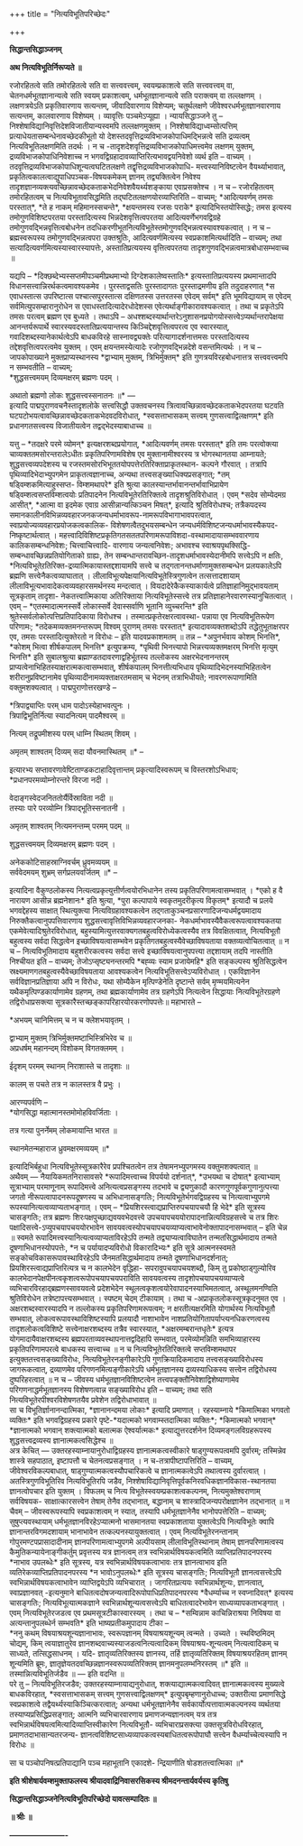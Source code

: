 +++
title = "नित्यविभूतिपरिच्छेदः"

+++


**सिद्धान्तसिद्धाञ्जनम्**

**अथ नित्यविभूतिर्निरूप्यते ॥**

 रजोरहितत्वे सति तमोरहितत्वे सति वा सत्त्ववत्त्वम्, स्वयम्प्रकाशत्वे सति सत्त्ववत्त्वम् वा, चेतनधर्मभूतज्ञानान्यत्वे सति स्वयम् प्रकाशत्वम्, धर्मभूतज्ञानान्यत्वे सति पराक्त्वम् वा तल्लक्षणम् । लक्षणत्रयेऽति प्रकृतिवारणाय सत्यन्तम्, जीवादिवारणाय विशेप्यम्; चतुर्थलक्षणे जीवेश्वरधर्मभूतज्ञानवारणाय सत्यन्तम्, कालवारणाय विशेष्यम् । व्यावृत्तिः पञ्चमेऽप्यूह्या । न्यायसिद्धाञ्जने तु –निश्शेषाविद्यानिवृत्तिदेशविजातीयान्यस्वमपि तल्लक्षणमुक्तम् । निश्शेषाविद्याध्वम्सोत्पत्तिम् प्रत्याधेयतासम्बन्धेनावच्छेदकीभूतो यो देशस्तदवृत्तिद्रव्यविभाजकोपाधिमद्भिन्नत्वे सति द्रव्यत्वम् नित्यविभूतिलक्षणमिति तदर्थः । न च -तादृशदेशवृत्तिद्रव्यविभाजकोपाधिमत्त्वमेव लक्षणम् युक्तम्,
द्रव्यविभाजकोपाधिनिवेशाच्च न भगवद्विग्रहादावव्याप्तिरित्यभावद्वयनिवेशो व्यर्थ इति – वाच्यम् । तदवृत्तिद्रव्यविभाजकोपाधिशून्यत्वघटितलक्षणे तद्वृत्तिद्रव्यविभाजकोपाधि- मत्त्वस्यानिविष्टत्वेन वैयर्थ्याभावात्, प्रकृतित्वकालत्वाद्युपाधिपञ्चक-विषयकमेकम् ज्ञानम् तद्व्यक्तित्वेन निवेश्य तादृशज्ञानव्यक्त्यवच्छिन्नावच्छेदकताकभेदनिवेशवैयर्थ्यशङ्काया एवाप्रसक्तेश्च । न च – रजोरहितत्वम् तमोरहितत्वम् च नित्यविभूतावसिद्धमिति तद्घटितलक्षणयोरव्याप्तिरिति – वाच्यम्; \*आदित्यवर्णम् तमसः परस्तात्\*, \*ते ह नाकम् महिमानस्सचन्ते\*, \*क्षयन्तमस्य रजसः पराके\* इत्यादिभिस्तयोस्सिद्धेः; तमस इत्यस्य तमोगुणविशिष्टपरतया परस्तादित्यस्य भिन्नदेशवृत्तित्वपरतया आदित्यवर्णेभगवद्विग्रहे तमोगुणवद्भिन्नवृत्तित्वबोधनेन तदधिकरणीभूतनित्यविभूतेस्तमोगुणवद्भिन्नत्वस्यावश्यकत्वात् । न च – ब्रह्मस्वरूपस्य तमोगुणवद्भिन्नत्वपरा उक्तश्रुतिः, आदित्यवर्णमित्यस्य स्वप्रकाशमित्यर्थादिति – वाच्यम्; तथा सत्यादित्यवर्णमित्यस्यास्वारस्यापत्तेः, अस्तातिप्रत्ययस्य वृत्तित्वपरतया तादृशगुणवद्भिन्नत्वमात्रबोधासम्भवाच्च ॥

यद्यपि – \*दिक्छब्देभ्यस्सप्तमीपञ्चमीप्रथमाभ्यो दिग्देशकालेष्वस्तातिः\* इत्यस्तातिप्रत्ययस्य प्रथमान्तादपि विधानसत्त्वान्निरर्थकत्वमावश्यकमेव । पुरस्ताद्वसतिः पुरस्तादागतः पुरस्ताद्रमणीय इति तदुदाहरणात् \*स  
एवाधस्तात्स उपरिष्टात्स पश्चात्सपुरस्तात्स दक्षिणतस्स उत्तरतस्स एवेदम् सर्वम्\* इति भूमविद्यायाम् स एवेदम् सर्वमित्युपसम्हारानुरोधेन स एवाधस्तादित्यादेरधोदेशस्स एवेत्यर्थाङ्गीकारावश्यकत्वात् । तथा च प्रकृतेऽपि तमसः परत्वम् ब्रह्मण एव बुध्यते । तथाऽपि –
अधश्शब्दस्यार्थान्तरेऽनुशासनप्रयोगयोस्सत्त्वेऽप्यर्थान्तरापेक्षया आनन्तर्यरूपार्थे स्वारस्यवदस्तातिप्रत्ययान्तस्य किञ्चिद्देशवृत्तित्वपरत्व एव स्वारस्यात्, गवादिशब्दस्यानेकार्थत्वेऽपि बाधकविरहे सास्नावद्व्यक्तेः परित्यागादर्शनात्तमसः परस्तादित्यस्य तद्देशवृत्तित्वपरत्वमेव युक्तम् । एवम् क्षयन्तमस्येत्यादेः रजोगुणवद्भिन्नदेशे वसन्तमित्यर्थः । न च – जापकोपाख्याने मुक्तप्राप्यस्थानस्य \*द्वाभ्याम् मुक्तम्, त्रिभिर्मुक्तम्\* इति गुणत्रयविरहबोधनात्तत्र सत्त्ववत्त्वमपि न सम्भवतीति – वाच्यम्;  
\*शुद्धसत्त्वमयम् दिव्यमक्षरम् ब्रह्मणः पदम् ।

अथातो ब्रह्मणो लोकः शुद्धसत्त्वस्सनातनः ॥\* —  
इत्यादि पाद्मपुराणवचनैस्तादृशलोके सत्त्वसिद्धौ उक्तवचनस्य त्रित्वावच्छिन्नावच्छेदकताकभेदपरतया घटवति घटपटोभयत्वावच्छिन्नावच्छेदकताकभेदवदविरोधात्, \*स्वसत्ताभासकम् सत्त्वम् गुणसत्त्वाद्विलक्षणम्\* इति प्रधानगतसत्त्वस्य विजातीयत्वेन तद्वद्भेदस्याबाधाच्च ॥

यत्तु – \*तदक्षरे परमे व्योमन्\* इत्यक्षरशब्दप्रयोगात्, \*आदित्यवर्णम् तमसः परस्तात्\* इति तमः परत्वोक्त्या चाव्यक्ततमसोरन्तरालेऽधीतः प्रकृतिपरिणामविशेष एव मुक्तानामीश्वरस्य त्र भोगस्थानतया आम्नायते; शुद्धसत्त्वव्यपदेशस्य च रजस्तमसोरभिभूततयोपपत्तेरतिरिक्ताप्राकृतस्थान- कल्पने गौरवात् । तत्रापि पृथिव्यादिभेदाभ्युपगमेन प्राकृतत्वज्ञानाच्च, अन्यथा तत्त्वसङ्ख्याधिक्यप्रसङ्गात्; \*तम् षड्विम्शकमित्याहुस्सप्त- विम्शमथापरे\* इति श्रुत्या कालस्यान्तर्भावानन्तर्भावाभिप्रायेण षड्विम्शत्वसप्तविम्शत्वयोः प्रतिपादनेन नित्यविभूतेरतिरिक्तत्वे तादृशश्रुतिविरोधात् । एवम् \*सदेव सोम्येदमग्र आसीत्\*, \*आत्मा वा इदमेक एवाग्र आसीन्नान्यत्किञ्चन मिषत्\*, इत्यादि श्रुतिविरोधश्च; तत्रैकपदस्य समानकालीनविभिन्नव्यवहारजनकजन्यधर्माभावरूप-नामरूपविभागाभावपरत्वात्, स्वाप्रयोज्यव्यवहारप्रयोजकत्वकालिक- विशेषणत्वैतदुभयसम्बन्धेन जन्यधर्मविशिष्टजन्यधर्माभावस्यैकपद- निष्कृष्टार्थत्वात् । महत्त्वादिविशिष्टप्रकृतिगतसततपरिणामरूपाविशदा-वस्थामादायासम्भववारणाय कालिकसम्बन्धनिवेशः; चित्त्वाचित्त्वादि- वारणाय जन्यत्वनिवेशः; अभावश्च स्वाश्रयपृथक्सिद्धि-सम्बन्धावच्छिन्नप्रतियोगिताको ग्राह्यः, तेन सम्बन्धान्तरावच्छिन-तादृशधर्माभावस्येदानीमपि सत्त्वेऽपि न क्षतिः, \*नित्यविभूतेऱतिरिक्त-द्रव्यात्मिकायास्तद्दशायामपि सत्त्वे च तद्गतानन्तधर्माणामुक्तसम्बन्धेन प्रलयकालेऽपि ब्रह्मणि सत्त्वेनैकत्वव्याघातात् । लीलाविभूत्यपेक्षयानित्यविभूतेस्त्रिगुणत्वेन तत्सत्तादशायाम् लीलाविभूत्यभावादेकत्वव्यवहारसमर्थनस्य मन्दत्वात् । वियदादेरेकैकस्याकार्यत्वे प्रतिज्ञाहानिमुद्भावयताम् सूत्रकृताम् तादृशा- नेकतत्त्वात्मिकाया अतिरिक्ताया नित्यविभूतेस्सत्त्वे तत्र प्रतिज्ञाहानेरवारणस्यानुचितत्वात् । एवम् – \*एतस्मादात्मनस्सर्वे लोकास्सर्वे देवास्सर्वाणि भूतानि व्युच्चरन्ति\* इति श्रुतेस्सर्वलोकोत्पत्तिप्रतिपादिकाया विरोधश्च । तस्मात्प्रकृतेरक्षरत्वावस्था- पन्नाया एव नित्यविभूतिरूपेण परिणामः; \*तदेकमव्यक्तमनन्तरूपम् विश्वम् पुराणम् तमसः परस्तात्\* इत्यादावव्यक्तशब्दोऽपि तद्धेतुभूताक्षरपर एव, तमसः परस्तादित्युक्तेरतो न विरोधः – इति यादवप्रकाशमतम् ॥ तन्न – \*अपुनर्भवाय कोशम् भिनत्ति\*, \*कोशम् भित्वा शीर्षकपालम् भिनत्ति\* इत्युपक्रम्य, \*पृथिवी भिनत्त्यापो भिन्नत्त्यव्यक्तमक्षरम् भिनत्ति मृत्युम् भिनत्ति\* इति सुबालश्रुत्या ब्रह्माण्डतदावरणाद्वहिर्भूतस्य तल्लोकस्य अक्षरभेदनानन्तरम् प्राप्यत्वेनाभिहितस्याक्षरात्मकत्वासम्भवात्, शीर्षकपालम् भिनत्तीत्यभिधाय पृथिव्यादिभेदनस्याभिहितत्वेन शरीरानुप्रविष्टानामेव पृथिव्यादीनामव्यक्ताक्षरतमसाम् च भेदनम् तत्राभिधीयते; नावरणरूपाणामिति वक्तुमशक्यत्वात् । पाद्मपुराणोत्तरखण्डे –

\*त्रिपाद्व्याप्तिः परम् धाम पादोऽस्येहाभवत्पुनः ।  
त्रिपाद्विभूतिर्नित्या स्यादनित्यम् पादमैश्वरम् ॥

नित्यम् तद्रूपमीशस्य परम् धाम्नि स्थितम् शिवम् ।

अमृतम् शाश्वतम् दिव्यम् सदा यौवनमास्थितम् ॥\* –

इत्यारभ्य सप्तावरणावेष्टिताण्डकटाहादिवृत्तान्तम् प्रकृत्यादिस्वरूपम् च विस्तरशोऽभिधाय;  
\*प्रधानपरमव्योम्नोरन्तरे विरजा नदी ।

वेदाङ्गस्वेदजनिततोर्यैर्विस्राविता नदी ॥  
तस्याः पारे परव्योम्नि त्रिपाद्भूतिस्सनातनी ।

अमृतम् शाश्वतम् नित्यमनन्तम्म् परमम् पदम् ॥

शुद्धसत्त्वमयम् दिव्यमक्षरम् ब्रह्मणः पदम् ।

अनेककोटिसाहस्राग्निवर्चम् ध्रुवमव्ययम् ॥  
सर्ववेदमयम् शुभ्रम् सर्गप्रलयवर्जितम् ॥\* –

इत्यादिना वैकुण्ठलोकस्य नित्यत्वप्रकृत्युत्तीर्णत्वयोरभिधानेन तस्य प्रकृतिपरिणामत्वासम्भवात् । \*एको ह वै नारायण आसीन्न ब्रह्मनेशानः\* इति श्रुत्या, \*पुरा कल्पापाये स्वकृतमुदरीकृत्य विकृतम्\* इत्यादौ च प्रलये भगवद्देहस्य साक्षात् स्थित्युक्त्या नित्यविग्रहावश्यकत्वेन तद्गताकुञ्चनप्रसारणादिजन्यधर्मद्वयमादाय निरुक्तैकत्वानुपपत्तिवारणाय शुद्धसत्त्वावृत्तिविभिन्नव्यवहारजनका- नेकधर्माभावस्यैवैकत्वरूपत्वावश्यकतया एकमेवेत्यादिश्रुतेरविरोधात्, बहुस्यामित्युत्तरवाक्यगतबहुत्वविरोध्येकत्वस्यैव तत्र विवक्षितत्वात्, नित्यविभूतौ बहुत्वस्य सर्वदा सिद्धत्वेन इच्छाविषयत्वासम्भवेन
प्रकृतिगतबहुत्वस्यैवेच्छाविषयताया वक्तव्यत्वोचितत्वात् ॥ न च – नित्यविभूतिमादाय बहुशरीरकत्वस्य सर्वदा सत्त्वे इच्छाविषयत्वानुपपत्त्या तद्दशायाम् तदपि नास्तीति निश्चीयत इति – वाच्यम्; तेजोऽप्सृष्ट्यनन्तरमपि \*बह्व्यः स्याम प्रजायेमहि\* इति सङ्कल्पस्य श्रुतिसिद्धत्वेन स्रक्ष्यमाणगतबहुत्वस्यैवेच्छाविषयताया आवश्यकत्वेन नित्यविभूतिसत्त्वेऽप्यविरोधात् । एकविज्ञानेन सर्वविज्ञानप्रतिज्ञाया अपि न विरोधः, यथा सोम्यैकेन मृत्पिण्डेनेति दृष्टान्ते सर्वम् मृण्मयमित्यनेन यथैकमृत्पिण्डकार्याणामेव ग्रहणम्, तथा ब्रह्मकार्याणामेव तत्र ग्रहणेऽपि नित्यत्वेन सिद्धायाः नित्यविभूतेरग्रहणे तद्विरोधाप्रसक्त्या सूत्रकारैस्तच्छङ्कापरिहारयोरकरणोपपत्तेः॥ महाभारते –

\*अभयम् चानिमित्तम् च न च क्लेशभयावृतम् ।

द्वाभ्याम् मुक्तम् त्रिभिर्मुक्तमष्टाभिस्त्रिभिरेव च ॥  
अप्रधर्षम् महानन्दम् विशोकम् विगतक्लमम् ।

ईदृशम् परमम् स्थानम् निराशास्ते च तादृशाः ॥

कालम् स पचते तत्र न कालस्तत्र वै प्रभुः ।

आरण्यपर्वणि –  
\*योगसिद्धा महात्मानस्तमोमोहविवर्जिताः ।

तत्र गत्या पुनर्नेमम् लोकमायान्ति भारत ॥

स्थानमेतन्महाराज ध्रुवमक्षरमव्ययम् ॥\*

इत्यादिभिर्बहुधा नित्यविभूतेस्सूत्रकारैरेव प्रपश्चितत्वेन तत्र तेषामनभ्युपगमस्य वक्तुमशक्यत्वात् ॥  
अथैवम् — नैयायिकमतनिरासावसरे \*रूपादिमत्त्वाच्च विपर्ययो दर्शनात्\*, \*उभयथा च दोषात्\* इत्याभ्याम् सूत्राभ्याम् परमाणूनाम् रूपादिमत्त्वे अनित्यत्वप्रसङ्गस्य तदभावे च द्व्यणुकादौ कारणगुणपूर्वकगुणानुत्पत्त्या जगतो नीरूपत्वापादनरूपदूषणस्य च अभिधानासङ्गतिः; नित्यविभूतेर्भगवद्विग्रहस्य च नित्यत्वाभ्युपगमे रूपस्यानित्यत्वव्याप्यताभङ्गात् । एवम् – \*प्रियशिरस्त्वाद्यप्राप्तिरुपचयापचयौ हि भेदे\* इति सूत्रस्य चासङ्गतिः; तत्र ब्रह्मणः शिरःपक्षपुच्छाद्यवयवभेदवत्त्वे उपचयापचययोरापादनान्नित्यविग्रहसत्त्वे च तत्र शिरः पक्षादिसत्त्वे-ऽप्युपचयापचययोरभावेन सावयवत्वस्योपचयापचयव्याप्यत्वाभावेनोक्तापादनासम्भवात् – इति चेन्न ॥ स्वमते रूपादिमत्त्वस्यानित्यत्वव्याप्यताविरहेऽपि तन्मते तद्व्याप्यत्वाविघातेन तन्मतसिद्धार्थमादाय तन्मते दूषणाभिधानस्योपपत्तेः, \*न च पर्यायादप्यविरोधो विकारादिभ्यः\* इति सूत्रे आत्मनस्स्वमते सङ्कोचविकासरूपावस्थाविरहेऽपि जैनमतसिद्धार्थमादाय तन्मते दूषणाभिधानदर्शनात्; प्रियशिरस्त्वाद्यप्राप्तिरित्यत्र च न कालभेदेन वृद्धिहा- सपरावुपचयापचयशब्दौ, किम् तु प्रकोष्ठाड्गुल्योरिव कालभेदानपेक्षपीनत्वकृशत्वरूपोपचयापचयपराविति सावयवत्वस्य तादृशोपचयापचयव्याप्यत्वे व्यभिचारविरहाद्ब्रह्मणस्सावयवत्वे प्रदेशभेदेन स्थूलत्वकृशत्वयोरेवापादनस्याभिमतत्वात्, अस्थूलमनण्विति श्रुतिविरोधेन तत्रेष्टापत्त्यसम्भवात् । स्पष्टम् चेदम् टीकायाम् । तथा च -अप्राकृतलोकस्सूत्रकृदनुमत एव । अक्षरशब्दस्वारस्यादपि न तल्लोकस्य प्रकृतिपरिणामरूपत्वम्; न क्षरतीत्यक्षरमिति योगार्थस्य नित्यविभूतौ सम्भवात्, लोकत्वरूपावस्थाविशिष्टस्यापि प्रलयादौ नाशाभावेन नाशप्रतियोगितापर्याप्त्यनधिकरणत्वस्य तादृशलोकत्वविशिष्टे सत्त्वेनाक्षरशब्दस्य तत्रैव स्वारस्यात्, \*अक्षरमम्बरान्तधृतेः\* इत्यत्र योगमादायैवाक्षरशब्दस्य ब्रह्मपरताव्यवस्थापनात्तद्वदिहापि सम्भवात्, परमेव्योमन्निति समभिव्याहारस्य प्रकृतिपरिणामपरत्वे बाधकस्य सत्त्वाच्च ॥ न च नित्यविभूतेरतिरिक्तत्वे सप्तविम्शमथापर इत्युक्ततत्त्वसङ्ख्याविरोधः, नित्यविभूतेरनङ्गीकारेऽपि गुणक्रियादिकमादाय तत्त्वसङ्ख्याविरोधस्य जागरूकत्वात्, द्रव्याणमेव परिगणनमित्यङ्गीकारेऽपि धर्मभूतज्ञानस्य द्रव्यस्याधिकस्य सत्त्वेन तद्विरोधस्य दुष्परिहरत्वात् ॥ न च – जीवस्य धर्मभूतज्ञानविशिष्टत्वेन तत्त्वपङ्क्तौनिवेशाद्विशेष्याणामेव परिगणनाद्धर्मभूतज्ञानस्य विशेषणत्वान्न सङ्ख्याविरोध इति – वाच्यम्; तथा सति नित्यविभूतेरपीश्वरविशेषणतयैव प्रवेशेन तद्विरोधाभावात् ॥  
सा च विभूतिर्ज्ञानानन्दात्मिका, \*ज्ञानानन्दमया लोकाः\* इत्यादि प्रमाणात् । रहस्याम्नाये \*किमात्मिका भगवतो व्यक्तिः\* इति भगवद्विग्रहस्य प्रकारे पृष्टे-\*यदात्मको भगवाम्स्तदात्मिका व्यक्तिः\*; \*किमात्मको भगवान्\* \*ज्ञानात्मको भगवान् शक्त्यात्मको बलात्मक ऐश्वर्यात्मकः\* इत्याद्युत्तरदर्शनेन दिव्यमङ्गलविग्रहरूपस्य शुद्धसत्त्वद्रव्यस्य ज्ञानात्मकत्वसिद्धेश्च ॥  
अत्र केचित् — उक्तरहस्याम्नायानुरोधाद्विग्रहस्य ज्ञानात्मकत्वस्वीकारे षाड्गुण्यरूपत्वमपि दुर्वारम्; तस्मिन्नेव शास्त्रे सहपाठात्, इष्टापत्तौ च चेतनत्वप्रसङ्गात् । न च-तत्रापीष्टापत्तिरिति – वाच्यम्, जीवेश्वरविकल्पबाधात्, षाड्गुण्यात्मकत्वस्यौपचारिकत्वे च ज्ञानात्मकत्वेऽपि तथात्वस्य दुर्वारत्वात् । अतस्त्रिगुणविभूतिरिव नित्यविभूतिरपि जडैव, निश्शेषाविद्यानिवृत्तिपूर्वकनिरवधिकज्ञानविकास-स्थानतया ज्ञानत्वोपचार इति युक्तम् । विफलम् च नित्य विभूतेस्स्वयम्प्रकाशत्वकल्पनम्, नित्यमुक्तेश्वराणाम् सर्वविषयक- साक्षात्कारसत्त्वेन तेषाम् तेनैव तद्भानात्, बद्धानाम् च शास्त्रादिजन्यपरोक्षज्ञानेन तद्भानात् ॥ न चैवम् – जीवस्वरूपस्यापि स्वप्रकाशत्वम् न स्यात्, तस्यापि धर्मभूतज्ञानेनैव भानोपपत्तेरिति – वाच्यम्; सुषुप्त्यवस्थायाम् धर्मभूतज्ञानविरहेऽप्यात्मनो भासमानतया स्वप्रकाशताया युक्तत्वेऽपि नित्यविभूतेः क्वापि ज्ञानान्तरविगमदशायाम् भानाभावेन तत्कल्पनस्यायुक्तत्वात् । एवम् नित्यविभूतेरनन्तानाम् गोपुरमण्टपप्रासादादीनाम् ज्ञानपरिणामत्वाभ्युपगमे अल्पीयसाम् लीलाविभूतिस्थानाम् तेषाम् ज्ञानपरिणामत्वस्य कैमुतिकन्यायेनाङ्गीकर्तुम् प्रवृत्तस्य यत्र ज्ञानत्वम् तत्र स्वभिन्नार्थविषयकत्वमिति व्याप्तिप्रतिपादनपरस्य \*नाभाव उपलब्धेः\* इति सूत्रस्य, यत्र स्वभिन्नार्थविषयकत्वाभावः तत्र ज्ञानत्वाभाव इति व्यतिरेकव्याप्तिप्रतिपादनपरस्य \*न भावोऽनुपलब्धेः\* इति सूत्रस्य चासङ्गतिः; नित्यविभूतौ ज्ञानत्वसत्त्वेऽपि स्वभिन्नार्थविषयकत्वाभावेन व्याप्तिद्वयेऽपि व्यभिचारात् । जागरितप्रत्ययः स्वभिन्नार्थशून्यः, ज्ञानत्वात्, स्वाप्रज्ञानवत् -इत्यनुमाने बाधितत्वदोषजन्यत्वादिरूपोपाधिप्रतिपादनपरस्य \*वैधर्म्याच्च न स्वप्नादिवत्\* इत्यस्य चासङ्गतिः; नित्यविभूत्यात्मकज्ञाने स्वभिन्नार्थशून्यत्वसत्त्वेऽपि बाधितत्वादरेभावेन साध्यव्यापकताभङ्गात् । एवम् नित्यविभूतेरजडत्व एव प्रथमसूत्रटीकास्वारस्यम् । तथा च – \*सम्विन्नाम काचिन्निराश्रया निविषया वा अत्यन्तानुपलब्धेर्न सम्भवति\* इति भाष्यप्रतीकमुपादाय टीका –  
\*ननु कथम् विषयाश्रयशून्यज्ञानाभावः, स्वरूपज्ञानम् विषयाश्रयशून्यम् त्वन्मते । उच्यते । स्थविष्ठमिदम् चोद्यम्, किम् त्वयाज्ञातुरेव ज्ञानशब्दवाच्यस्याजडत्वनित्यत्वादिकम् विषयाश्रय-शून्यत्वम् नित्यत्वादिकम् च साध्यते, तत्सिद्धसाधनम् । यदि- ज्ञातृव्यतिरिक्तस्य ज्ञानस्य, तर्हि ज्ञातृव्यतिरिक्तम् विषयाश्रयरहितम् ज्ञानम् शून्यमिति ब्रूमः, ज्ञातृज्ञेयतदवच्छिन्नज्ञानस्वरूपव्यतिरिक्तम् ज्ञानमनुपलम्भनिरस्तम् ॥\* इति ॥ तस्मान्नित्यविभूतिर्जडैव ॥ — इति वदन्ति ॥  
परे तु – नित्यविभूतिरजडैव; उक्तरहस्याम्नायाद्यनुरोधात्, शक्त्याद्यात्मकत्वादिवत् ज्ञानात्मकत्वस्य मुख्यत्वे बाधकविरहात्, \*स्वसत्ताभासकम् सत्त्वम् गुणसत्त्वाद्विलक्षणम्\* इत्युपबृम्हणानुरोधाच्च; उक्तरीत्या प्रमाणसिद्धे स्वप्रकाशत्वे तद्वैयर्थ्यस्याकिञ्चित्करत्वात्; अन्यथा धर्मभूतज्ञानेनैव सर्वकार्योत्पत्तावात्मकल्पनस्य व्यर्थतया तस्याप्यप्रसिद्धिप्रसङ्गात्; आत्मनि व्यभिचारवारणाय प्रमाणजन्यज्ञानत्वम् यत्र तत्र स्वभिन्नार्थविषयत्वमित्यादिव्याप्तिस्वीकारेण नित्यविभूतौ- व्यभिचाराप्रसक्त्या उक्तसूत्रविरोधविरहात्, प्रमाणतदाभासान्यतरजन्य-
ज्ञानत्वविशिष्टसाध्यव्यापकत्वस्यबाधितत्वरूपोपाघौ सत्त्वेन वैधर्म्याच्चेत्यस्यापि न विरोधः ॥

सा च पञ्चोपनिषत्प्रतिपाद्यानि पञ्च महाभूतानि एकादशे- न्द्रियाणीति षोडशतत्त्वात्मिका ॥\*

**इति श्रीशेषार्यवम्शमुक्ताफलस्य श्रीयादवाद्रिनिवासरसिकस्य श्रीमदनन्तार्यवर्यस्य कृतिषु**

**सिद्धान्तसिद्धाञ्जनेनित्यविभूतिपरिच्छेदो यावत्सम्पादितः ॥**

**॥ श्रीः ॥**

**———————-**

</div>
